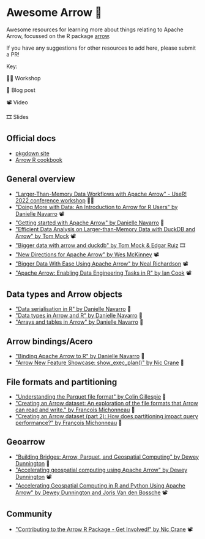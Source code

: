 # Awesome Arrow 🏹

Awesome resources for learning more about things relating to Apache Arrow, focussed on the R package [arrow](https://arrow.apache.org/docs/r/).

If you have any suggestions for other resources to add here, please submit a PR!

Key:

👩‍🏫  Workshop

📄  Blog post

📽️  Video

🎞️  Slides

## Official docs 

* [pkgdown site](https://arrow.apache.org/docs/r/)
* [Arrow R cookbook](https://arrow.apache.org/cookbook/r/)

## General overview 

* ["Larger-Than-Memory Data Workflows with Apache Arrow" - UseR! 2022 conference workshop](https://arrow-user2022.netlify.app/) 👩‍🏫
* ["Doing More with Data: An Introduction to Arrow for R Users" by Danielle Navarro](https://www.youtube.com/watch?v=O42LUmJZPx0) 📽️
* ["Getting started with Apache Arrow" by Danielle Navarro](https://blog.djnavarro.net/posts/2021-11-19_starting-apache-arrow-in-r/) 📄
* ["Efficient Data Analysis on Larger-than-Memory Data with DuckDB and Arrow" by Tom Mock](https://www.youtube.com/watch?v=LvTX1ZAZy6M) 📽️
* ["Bigger data with arrow and duckdb" by Tom Mock & Edgar Ruiz](https://jthomasmock.github.io/bigger-data/#1) 🎞️
* ["New Directions for Apache Arrow" by Wes McKinney](https://www.youtube.com/watch?v=u7DecbDw3QE) 📽️
* ["Bigger Data With Ease Using Apache Arrow" by Neal Richardson](https://www.youtube.com/watch?v=zND-Wj2XPvc) 📽️
* ["Apache Arrow: Enabling Data Engineering Tasks in R" by Ian Cook](https://www.youtube.com/watch?v=SXbq4OYtsFA&t=2271s) 📽️

## Data types and Arrow objects 

* ["Data serialisation in R" by Danielle Navarro](https://blog.djnavarro.net/posts/2021-11-15_serialisation-with-rds/) 📄
* ["Data types in Arrow and R" by Danielle Navarro](https://blog.djnavarro.net/posts/2022-03-04_data-types-in-arrow-and-r/) 📄
* ["Arrays and tables in Arrow" by Danielle Navarro](https://blog.djnavarro.net/posts/2022-05-25_arrays-and-tables-in-arrow/) 📄

## Arrow bindings/Acero
* ["Binding Apache Arrow to R" by Danielle Navarro](https://blog.djnavarro.net/posts/2022-01-18_binding-arrow-to-r/) 📄
* ["Arrow New Feature Showcase: show_exec_plan()" by Nic Crane](https://thisisnic.github.io/2022/08/26/arrow-new-feature-showcase-show-exec-plan/) 📄

## File formats and partitioning 

* ["Understanding the Parquet file format" by Colin Gillespie](https://www.jumpingrivers.com/blog/parquet-file-format-big-data-r/) 📄
* ["Creating an Arrow dataset: An exploration of the file formats that Arrow can read and write." by François Michonneau](https://francoismichonneau.net/2022/08/arrow-dataset-creation/) 📄
* ["Creating an Arrow dataset (part 2): How does partitioning impact query performance?" by François Michonneau](https://francoismichonneau.net/2022/08/arrow-dataset-creation/) 📄

## Geoarrow 
* ["Building Bridges: Arrow, Parquet, and Geospatial Computing" by Dewey Dunnington](https://dewey.dunnington.ca/post/2022/building-bridges-arrow-parquet-and-geospatial-computing/) 📄
* ["Accelerating geospatial computing using Apache Arrow" by Dewey Dunnington](https://www.rstudio.com/conference/2022/talks/accelerating-geospatial-computing-using-apache/) 📽️
* ["Accelerating Geospatial Computing in R and Python Using Apache Arrow" by Dewey Dunnington and Joris Van den Bossche](https://www.youtube.com/watch?v=PbO5FVcPUIQ) 📽️

## Community
* ["Contributing to the Arrow R Package - Get Involved!" by Nic Crane](https://www.youtube.com/watch?v=E__dvxv0Tyg&t=308s) 📽️
